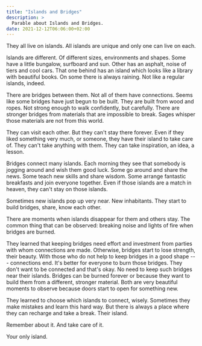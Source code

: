 ```yaml
---
title: "Islands and Bridges"
description: >
  Parable about Islands and Bridges.
date: 2021-12-12T06:06:00+02:00
---
```


They all live on islands.
All islands are unique and only one can live on each.

Islands are different.
Of different sizes, environments and shapes.
Some have a little bungalow, surfboard and sun.
Other has an asphalt, noise of tiers and cool cars.
That one behind has an island which looks like a library with beautiful books.
On some there is always raining.
Not like a regular islands, indeed.

There are bridges between them.
Not all of them have connections.
Seems like some bridges have just begun to be built.
They are built from wood and ropes.
Not strong enough to walk confidently, but carefully.
There are stronger bridges from materials that are impossible to break.
Sages whisper those materials are not from this world.

They can visit each other.
But they can't stay there forever.
Even if they liked something very much, or someone, they have their island to take care of.
They can't take anything with them.
They can take inspiration, an idea, a lesson.

Bridges connect many islands.
Each morning they see that somebody is jogging around and wish them good luck.
Some go around and share the news.
Some teach new skills and share wisdom.
Some arrange fantastic breakfasts and join everyone together.
Even if those islands are a match in heaven, they can't stay on those islands.

Sometimes new islands pop up very near.
New inhabitants.
They start to build bridges, share, know each other.

There are moments when islands disappear for them and others stay.
The common thing that can be observed: breaking noise and lights of fire when bridges are burned.

They learned that keeping bridges need effort and investment from parties with whom connections are made.
Otherwise, bridges start to lose strength, their beauty.
With those who do not help to keep bridges in a good shape --- connections end.
It's better for everyone to burn those bridges.
They don't want to be connected and that's okay.
No need to keep such bridges near their islands.
Bridges can be burned forever or because they want to build them from a different, stronger material.
Both are very beautiful moments to observe because doors start to open for something new.

They learned to choose which islands to connect, wisely.
Sometimes they make mistakes and learn this hard way.
But there is always a place where they can recharge and take a break.
Their island.

Remember about it.
And take care of it.

Your only island.
